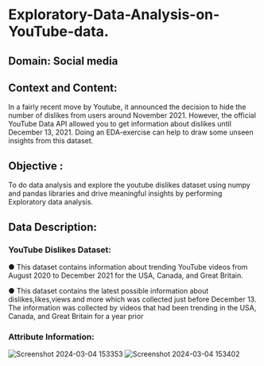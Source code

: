# Exploratory-Data-Analysis-on-YouTube-data.

## Domain: Social media 

## Context and Content:
In a fairly recent move by Youtube, it announced the decision to hide the
number of dislikes from users around November 2021. However, the official YouTube Data API allowed you to
get information about dislikes until December 13, 2021. Doing an EDA-exercise can help to draw some unseen
insights from this dataset.

## Objective :
To do data analysis and explore the youtube dislikes dataset using numpy and pandas libraries and drive
meaningful insights by performing Exploratory data analysis.

## Data Description:
### YouTube Dislikes Dataset:
● This dataset contains information about trending YouTube videos from August 2020 to December 2021
for the USA, Canada, and Great Britain.

● This dataset contains the latest possible information about dislikes,likes,views and more which was
collected just before December 13. The information was collected by videos that had been trending in
the USA, Canada, and Great Britain for a year prior

### Attribute Information:
![Screenshot 2024-03-04 153353](https://github.com/Nagesh-S-R/Exploratory-Data-Analysis-on-YouTube-data./assets/147719922/d5079999-91a0-4c49-aec4-ad2ba868930e)
![Screenshot 2024-03-04 153402](https://github.com/Nagesh-S-R/Exploratory-Data-Analysis-on-YouTube-data./assets/147719922/9f8d7e5b-60de-424e-9814-8ba65322ead7)


